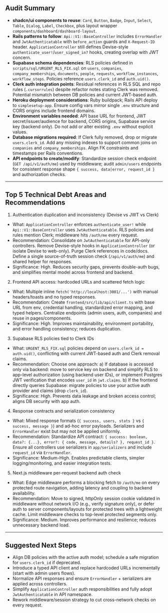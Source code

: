 ## Audit Summary
- **shadcn/ui components to reuse**: `Card`, `Button`, `Badge`, `Input`, `Select`, `Table`, `Dialog`, `Label`, `Checkbox`, plus layout wrapper `components/dashboard/dashboard-layout`.
- **Rails patterns to follow**: `Api::V1::BaseController` includes `ErrorHandler` and `JwtAuthenticatable` with `before_action` guards and `X-Request-ID` header. `ApplicationController` still defines Devise-style `authenticate_user!`/`user_signed_in?` hooks, creating overlap with JWT concern.
- **Supabase schema dependencies**: RLS policies defined in `scripts/sql/URGENT_RLS_FIX.sql` on `users`, `companies`, `company_memberships`, `documents`, `people`, `requests`, `workflow_instances`, `workflow_steps`. Policies reference `users.clerk_id` and `auth.uid()`.
- **Clerk auth integration points**: Residual references in RLS SQL and repo rules (`.cursorrules`) despite refactor notes stating Clerk was removed. Potential mismatch between DB policies and current JWT-based auth.
- **Heroku deployment considerations**: Ruby buildpack; Rails API deploy to `simplesetup-app`. Ensure config vars mirror single `.env` structure and CORS origins include frontend domains.
- **Environment variables needed**: API base URL for frontend, JWT secret/issuer/audience for backend, CORS origins, Supabase service key (backend only). Do not add or alter existing `.env` without explicit values.
- **Database migrations required**: If Clerk fully removed, drop or migrate `users.clerk_id`. Add any missing indexes to support common joins on `companies` and `company_memberships`. Align FK constraints and timestamps per Rails conventions.
- **API endpoints to create/modify**: Standardize session check endpoint (`GET /api/v1/auth/me`) used by middleware; audit `admin/users` endpoints for consistent response shape `{ success, data|error, request_id }` and authorization checks.

---

## Top 5 Technical Debt Areas and Recommendations

1) Authentication duplication and inconsistency (Devise vs JWT vs Clerk)
- What: `ApplicationController` enforces `authenticate_user!` while `Api::V1::BaseController` uses `JwtAuthenticatable`. RLS policies and rules mention Clerk; middleware hits `/auth/me` every request.
- Recommendation: Consolidate on `JwtAuthenticatable` for API-only controllers. Remove Devise-style hooks in `ApplicationController` (or isolate Devise to web-only). Purge Clerk references in code/docs. Define a single source-of-truth session check (`/api/v1/auth/me`) and shared helper for responses.
- Significance: High. Reduces security gaps, prevents double-auth bugs, and simplifies mental model across frontend and backend.

2) Frontend API access: hardcoded URLs and scattered fetch logic
- What: Multiple inline `fetch('http://localhost:3001/...')` with manual headers/toasts and no typed responses.
- Recommendation: Create `frontend/src/lib/api/client.ts` with base URL from env, credential handling, standardized error mapping, and typed helpers. Centralize endpoints (admin users, auth, companies) and reuse in pages/components.
- Significance: High. Improves maintainability, environment portability, and error handling consistency; reduces duplication.

3) Supabase RLS policies tied to Clerk IDs
- What: `URGENT_RLS_FIX.sql` policies depend on `users.clerk_id = auth.uid()`, conflicting with current JWT-based auth and Clerk removal claims.
- Recommendation: Choose one approach:
  a) If database is accessed only via backend: move to service key on backend and simplify RLS to app-level authorization (using backend user IDs), or implement Postgres JWT verification that encodes `user_id` in `jwt.claims`.
  b) If the frontend directly queries Supabase: migrate policies to use your active auth provider and claims (drop `clerk_id`).
- Significance: High. Prevents data leakage and broken access control; aligns DB security with app auth.

4) Response contracts and serialization consistency
- What: Mixed response formats (`{ success, users, stats }` vs `{ success, message }`) and ad-hoc error payloads. Serializers and `ErrorHandler` exist but may not be applied uniformly.
- Recommendation: Standardize API contract: `{ success: boolean, data?: {...}, error?: { code, message, details? }, request_id }`. Ensure all controllers use serializers in `app/serializers` and include `request_id` via `ErrorHandler`.
- Significance: Medium-High. Enables predictable clients, simpler logging/monitoring, and easier integration tests.

5) Next.js middleware per-request backend auth check
- What: Edge middleware performs a blocking fetch to `/auth/me` on every protected route navigation, adding latency and coupling to backend availability.
- Recommendation: Move to signed, httpOnly session cookie validated in middleware without network I/O (e.g., verify signature only), or defer auth to server components/layouts for protected trees with a lightweight cache. Limit middleware checks to top-level protected segments only.
- Significance: Medium. Improves performance and resilience; reduces unnecessary backend load.

---

## Suggested Next Steps
- Align DB policies with the active auth model; schedule a safe migration for `users.clerk_id` if deprecated.
- Introduce a typed API client and replace hardcoded URLs incrementally (start with admin users flows).
- Normalize API responses and ensure `ErrorHandler` + serializers are applied across controllers.
- Simplify `ApplicationController` auth responsibilities and fully adopt `JwtAuthenticatable` in API namespace.
- Rework middleware/session strategy to cut cross-network checks on every request.
